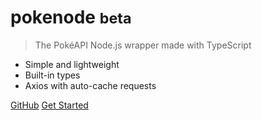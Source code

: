 # pokenode <small>beta</small>

> The PokéAPI Node.js wrapper made with TypeScript

- Simple and lightweight
- Built-in types
- Axios with auto-cache requests

[GitHub](https://github.com/Gabb-c/pokenode)
[Get Started](#main)
